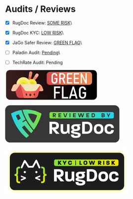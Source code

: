 # Audits / Reviews

* [x] RugDoc Review: [SOME RISK](https://rugdoc.io/project/meso-finance-fantom/)\

* [x] RugDoc KYC: [LOW RISK](https://rugdoc.io/project/meso-finance-fantom/)\

* [x] JaGo Safer Review: [GREEN FLAG](https://jagosafer.io/meso-finance)\

* [ ] Paladin Audit: [Pending](https://paladinsec.co/projects/meso-finance/)\

* [ ] TechRate Audit: Pending

![JaGo Safer Reviewed](<../.gitbook/assets/image (4).png>)

![RugDoc Reviewed](<../.gitbook/assets/image (2).png>)

![RugDoc KYC: LOW RISK](<../.gitbook/assets/image (1).png>)

